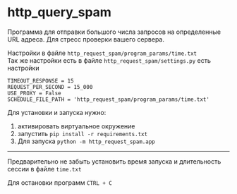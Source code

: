 # http_query_spam
Программа для отправки большого числа запросов на определенные URL адреса. Для стресс проверки вашего сервера.

Настройки в файле `http_request_spam/program_params/time.txt`  
Так же настройки есть в файле `http_request_spam/settings.py` есть настройки  

    TIMEOUT_RESPONSE = 15
    REQUEST_PER_SECOND = 15_000
    USE_PROXY = False
    SCHEDULE_FILE_PATH = 'http_request_spam/program_params/time.txt'

Для установки и запуска нужно:

1. активировать виртуальное окружение
2. запустить `pip install -r requirements.txt`
3. Для запуска `python -m http_request_spam.app`

---
Предварительно не забыть установить время запуска и длительность сессии в файле `time.txt`

Для остановки программ `CTRL + C`